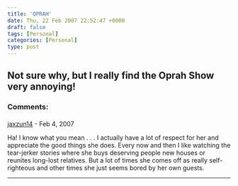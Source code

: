 ```yaml
---
title: 'OPRAH'
date: Thu, 22 Feb 2007 22:52:47 +0000
draft: false
tags: [Personal]
categories: [Personal]
type: post
---
```


Not sure why, but I really find the Oprah Show very **annoying**!
---
### Comments:
#### 
[jaxzun14](http://jaxzun14.wordpress.com/ "jacquie.moreno@gmail.com") - <time datetime="2007-02-22 20:54:33">Feb 4, 2007</time>

Ha! I know what you mean . . . I actually have a lot of respect for her and appreciate the good things she does. Every now and then I like watching the tear-jerker stories where she buys deserving people new houses or reunites long-lost relatives. But a lot of times she comes off as really self-righteous and other times she just seems bored by her own guests.
<hr />
